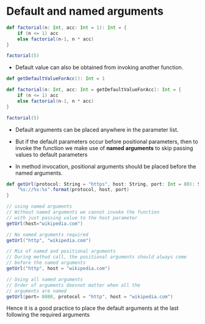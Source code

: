 # Default and named arguments

```Scala
def factorial(n: Int, acc: Int = 1): Int = {
    if (n <= 1) acc
    else factorial(n-1, n * acc)
}

factorial(5)
```

* Default value can also be obtained from invoking another function.

```Scala
def getDefaultValueForAcc(): Int = 1

def factorial(n: Int, acc: Int = getDefaultValueForAcc): Int = {
    if (n <= 1) acc
    else factorial(n-1, n * acc)
}

factorial(5)
```

* Default arguments can be placed anywhere in the parameter list.
* But if the default parameters occur before positional parameters, then to invoke the function we make use of **named arguments** to skip passing values to default parameters

* In method invocation, positional arguments should be placed before the named arguments.

```Scala
def getUrl(protocol: String = "https", host: String, port: Int = 80): String = {
    "%s://%s:%s".format(protocol, host, port)
}

// using named arguments
// Without named arguments we cannot invoke the function
// with just passing value to the host parameter
getUrl(host="wikipedia.com")

// No named arguments required
getUrl("http", "wikipedia.com")

// Mix of named and positional arguments
// During method call, the positional arguments should always come
// before the named arguments
getUrl("http", host = "wikipedia.com")

// Using all named arguments
// Order of arguments doesnot matter when all the
// arguments are named
getUrl(port= 8080, protocol = "http", host = "wikipedia.com")
```

Hence it is a good practice to place the default arguments at the last following the required arguments
